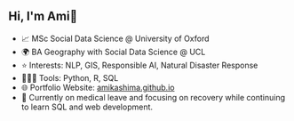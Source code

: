 ## Hi, I'm Ami👋

- 📈 MSc Social Data Science @ University of Oxford  
- 🌍 BA Geography with Social Data Science @ UCL  
- ⭐️ Interests: NLP, GIS, Responsible AI, Natural Disaster Response
- 🧑🏻‍💻 Tools: Python, R, SQL
- 🌐 Portfolio Website: [amikashima.github.io](https://amikashima.github.io) 
- 🧩 Currently on medical leave and focusing on recovery while continuing to learn SQL and web development.
<!--
**amikashima/amikashima** is a ✨ _special_ ✨ repository because its `README.md` (this file) appears on your GitHub profile.

Here are some ideas to get you started:

- 🔭 I’m currently working on ...
- 🌱 I’m currently learning ...
- 👯 I’m looking to collaborate on ...
- 🤔 I’m looking for help with ...
- 💬 Ask me about ...
- 📫 How to reach me: ...
- 😄 Pronouns: ...
- ⚡ Fun fact: ...
-->
